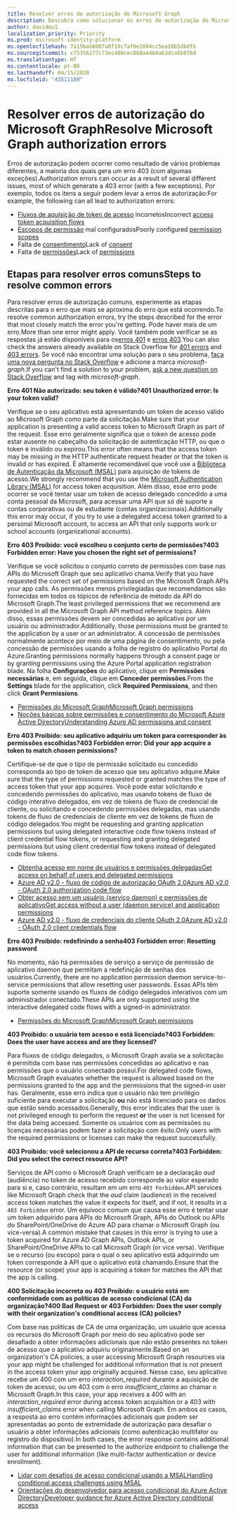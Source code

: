 ```yaml
---
title: Resolver erros de autorização do Microsoft Graph
description: Descubra como solucionar os erros de autorização do Microsoft Graph 401 e 403.
author: davidmu1
localization_priority: Priority
ms.prod: microsoft-identity-platform
ms.openlocfilehash: 7a15bab8807a8f19c7af0e2804cc5ea10b5dbdfb
ms.sourcegitcommit: c75356177c73ec480cec868a4404a63dca5b078d
ms.translationtype: HT
ms.contentlocale: pt-BR
ms.lasthandoff: 04/15/2020
ms.locfileid: "43511180"
---
```

# <a name="resolve-microsoft-graph-authorization-errors"></a><span data-ttu-id="fe66d-103">Resolver erros de autorização do Microsoft Graph</span><span class="sxs-lookup"><span data-stu-id="fe66d-103">Resolve Microsoft Graph authorization errors</span></span>

<span data-ttu-id="fe66d-104">Erros de autorização podem ocorrer como resultado de vários problemas diferentes, a maioria dos quais gera um erro 403 (com algumas exceções).</span><span class="sxs-lookup"><span data-stu-id="fe66d-104">Authorization errors can occur as a result of several different issues, most of which generate a 403 error (with a few exceptions).</span></span> <span data-ttu-id="fe66d-105">Por exemplo, todos os itens a seguir podem levar a erros de autorização:</span><span class="sxs-lookup"><span data-stu-id="fe66d-105">For example, the following can all lead to authorization errors:</span></span>

* <span data-ttu-id="fe66d-106">[Fluxos de aquisição de token de acesso](https://docs.microsoft.com/azure/active-directory/develop/active-directory-authentication-scenarios) incorretos</span><span class="sxs-lookup"><span data-stu-id="fe66d-106">Incorrect [access token acquisition flows](https://docs.microsoft.com/azure/active-directory/develop/active-directory-authentication-scenarios)</span></span>
* <span data-ttu-id="fe66d-107">[Escopos de permissão](https://docs.microsoft.com/azure/active-directory/develop/active-directory-v2-scopes) mal configurados</span><span class="sxs-lookup"><span data-stu-id="fe66d-107">Poorly configured [permission scopes](https://docs.microsoft.com/azure/active-directory/develop/active-directory-v2-scopes)</span></span>
* <span data-ttu-id="fe66d-108">Falta de [consentimento](https://docs.microsoft.com/azure/active-directory/develop/active-directory-devhowto-multi-tenant-overview#understanding-user-and-admin-consent)</span><span class="sxs-lookup"><span data-stu-id="fe66d-108">Lack of [consent](https://docs.microsoft.com/azure/active-directory/develop/active-directory-devhowto-multi-tenant-overview#understanding-user-and-admin-consent)</span></span>
* <span data-ttu-id="fe66d-109">Falta de [permissões](https://docs.microsoft.com/azure/active-directory/develop/v2-permissions-and-consent)</span><span class="sxs-lookup"><span data-stu-id="fe66d-109">Lack of [permissions](https://docs.microsoft.com/azure/active-directory/develop/v2-permissions-and-consent)</span></span>

## <a name="steps-to-resolve-common-errors"></a><span data-ttu-id="fe66d-110">Etapas para resolver erros comuns</span><span class="sxs-lookup"><span data-stu-id="fe66d-110">Steps to resolve common errors</span></span>

<span data-ttu-id="fe66d-111">Para resolver erros de autorização comuns, experimente as etapas descritas para o erro que mais se aproxima do erro que está ocorrendo.</span><span class="sxs-lookup"><span data-stu-id="fe66d-111">To resolve common authorization errors, try the steps described for the error that most closely match the error you're getting.</span></span> <span data-ttu-id="fe66d-112">Pode haver mais de um erro.</span><span class="sxs-lookup"><span data-stu-id="fe66d-112">More than one error might apply.</span></span> <span data-ttu-id="fe66d-113">Você também pode verificar se as respostas já estão disponíveis para os[erros 401](https://stackoverflow.com/search?q=%5Bmicrosoft-graph%5D+401+isanswered%3Ayes+views%3A50) e [erros 403](https://stackoverflow.com/search?q=%5Bmicrosoft-graph%5D+403+isanswered%3Ayes+views%3A50).</span><span class="sxs-lookup"><span data-stu-id="fe66d-113">You can also check the answers already available on Stack Overflow for [401 errors](https://stackoverflow.com/search?q=%5Bmicrosoft-graph%5D+401+isanswered%3Ayes+views%3A50) and [403 errors](https://stackoverflow.com/search?q=%5Bmicrosoft-graph%5D+403+isanswered%3Ayes+views%3A50).</span></span> <span data-ttu-id="fe66d-114">Se você não encontrar uma solução para o seu problema, [faça uma nova pergunta no Stack Overflow](https://stackoverflow.com/questions/ask) e adicione a marca *microsoft-graph*.</span><span class="sxs-lookup"><span data-stu-id="fe66d-114">If you can't find a solution to your problem, [ask a new question on Stack Overflow](https://stackoverflow.com/questions/ask) and tag with *microsoft-graph*.</span></span>

<span data-ttu-id="fe66d-115">**Erro 401 Não autorizado: seu token é válido?**</span><span class="sxs-lookup"><span data-stu-id="fe66d-115">**401 Unauthorized error: Is your token valid?**</span></span> <br>

<span data-ttu-id="fe66d-116">Verifique se o seu aplicativo está apresentando um token de acesso válido ao Microsoft Graph como parte da solicitação.</span><span class="sxs-lookup"><span data-stu-id="fe66d-116">Make sure that your application is presenting a valid access token to Microsoft Graph as part of the request.</span></span> <span data-ttu-id="fe66d-117">Esse erro geralmente significa que o token de acesso pode estar ausente no cabeçalho da solicitação de autenticação HTTP, ou que o token é inválido ou expirou.</span><span class="sxs-lookup"><span data-stu-id="fe66d-117">This error often means that the access token may be missing in the HTTP authenticate request header or that the token is invalid or has expired.</span></span> <span data-ttu-id="fe66d-118">É altamente recomendável que você use a [Biblioteca de Autenticação da Microsoft (MSAL)](https://docs.microsoft.com/azure/active-directory/develop/msal-overview) para aquisição de tokens de acesso.</span><span class="sxs-lookup"><span data-stu-id="fe66d-118">We strongly recommend that you use the [Microsoft Authentication Library (MSAL)](https://docs.microsoft.com/azure/active-directory/develop/msal-overview) for access token acquisition.</span></span> <span data-ttu-id="fe66d-119">Além disso, esse erro pode ocorrer se você tentar usar um token de acesso delegado concedido a uma conta pessoal da Microsoft, para acessar uma API que só dê suporte a contas corporativas ou de estudante (contas organizacionais).</span><span class="sxs-lookup"><span data-stu-id="fe66d-119">Additionally this error may occur, if you try to use a delegated access token granted to a personal Microsoft account, to access an API that only supports work or school accounts (organizational accounts).</span></span> 

<span data-ttu-id="fe66d-120">**Erro 403 Proibido: você escolheu o conjunto certo de permissões?**</span><span class="sxs-lookup"><span data-stu-id="fe66d-120">**403 Forbidden error: Have you chosen the right set of permissions?**</span></span><br>

<span data-ttu-id="fe66d-121">Verifique se você solicitou o conjunto correto de permissões com base nas APIs do Microsoft Graph que seu aplicativo chama.</span><span class="sxs-lookup"><span data-stu-id="fe66d-121">Verify that you have requested the correct set of permissions based on the Microsoft Graph APIs your app calls.</span></span> <span data-ttu-id="fe66d-122">As permissões menos privilegiadas que recomendamos são fornecidas em todos os tópicos de referência de método da API do Microsoft Graph.</span><span class="sxs-lookup"><span data-stu-id="fe66d-122">The least privileged permissions that we recommend are provided in all the Microsoft Graph API method reference topics.</span></span> <span data-ttu-id="fe66d-123">Além disso, essas permissões devem ser concedidas ao aplicativo por um usuário ou administrador.</span><span class="sxs-lookup"><span data-stu-id="fe66d-123">Additionally, those permissions must be granted to the application by a user or an administrator.</span></span> <span data-ttu-id="fe66d-124">A concessão de permissões normalmente acontece por meio de uma página de consentimento, ou pela concessão de permissões usando a folha de registro do aplicativo Portal do Azure.</span><span class="sxs-lookup"><span data-stu-id="fe66d-124">Granting permissions normally happens through a consent page or by granting permissions using the Azure Portal application registration blade.</span></span> <span data-ttu-id="fe66d-125">Na folha **Configurações** do aplicativo, clique em **Permissões necessárias** e, em seguida, clique em **Conceder permissões**.</span><span class="sxs-lookup"><span data-stu-id="fe66d-125">From the **Settings** blade for the application, click **Required Permissions**, and then click **Grant Permissions**.</span></span> <br>

* [<span data-ttu-id="fe66d-126">Permissões do Microsoft Graph</span><span class="sxs-lookup"><span data-stu-id="fe66d-126">Microsoft Graph permissions</span></span>](https://docs.microsoft.com/graph/permissions-reference) <br>
* [<span data-ttu-id="fe66d-127">Noções básicas sobre permissões e consentimento do Microsoft Azure Active Directory</span><span class="sxs-lookup"><span data-stu-id="fe66d-127">Understanding Azure AD permissions and consent</span></span>](https://docs.microsoft.com/azure/active-directory/develop/v2-permissions-and-consent) <br>

<span data-ttu-id="fe66d-128">**Erro 403 Proibido: seu aplicativo adquiriu um token para corresponder às permissões escolhidas?**</span><span class="sxs-lookup"><span data-stu-id="fe66d-128">**403 Forbidden error: Did your app acquire a token to match chosen permissions?**</span></span> <br>

<span data-ttu-id="fe66d-129">Certifique-se de que o tipo de permissão solicitado ou concedido corresponda ao tipo de token de acesso que seu aplicativo adquire.</span><span class="sxs-lookup"><span data-stu-id="fe66d-129">Make sure that the type of permissions requested or granted matches the type of access token that your app acquires.</span></span> <span data-ttu-id="fe66d-130">Você pode estar solicitando e concedendo permissões do aplicativo, mas usando tokens de fluxo de código interativo delegados, em vez de tokens de fluxo de credencial de cliente, ou solicitando e concedendo permissões delegadas, mas usando tokens de fluxo de credenciais de cliente em vez de tokens de fluxo de código delegados.</span><span class="sxs-lookup"><span data-stu-id="fe66d-130">You might be requesting and granting application permissions but using delegated interactive code flow tokens instead of client credential flow tokens, or requesting and granting delegated permissions but using client credential flow tokens instead of delegated code flow tokens.</span></span> <br>
* [<span data-ttu-id="fe66d-131">Obtenha acesso em nome de usuários e permissões delegadas</span><span class="sxs-lookup"><span data-stu-id="fe66d-131">Get access on behalf of users and delegated permissions</span></span>](https://docs.microsoft.com/graph/auth_v2_user) 
* [<span data-ttu-id="fe66d-132">Azure AD v2.0 - fluxo de código de autorização OAuth 2.0</span><span class="sxs-lookup"><span data-stu-id="fe66d-132">Azure AD v2.0 - OAuth 2.0 authorization code flow</span></span>](https://docs.microsoft.com/azure/active-directory/develop/v2-oauth2-auth-code-flow)
* [<span data-ttu-id="fe66d-133">Obter acesso sem um usuário (serviço daemon) e permissões de aplicativo</span><span class="sxs-lookup"><span data-stu-id="fe66d-133">Get access without a user (daemon service) and application permissions</span></span>](https://docs.microsoft.com/graph/auth_v2_service)
* [<span data-ttu-id="fe66d-134">Azure AD v2.0 - fluxo de credenciais do cliente OAuth 2.0</span><span class="sxs-lookup"><span data-stu-id="fe66d-134">Azure AD v2.0 - OAuth 2.0 client credentials flow</span></span>](https://docs.microsoft.com/azure/active-directory/develop/v2-oauth2-client-creds-grant-flow)

<span data-ttu-id="fe66d-135">**Erro 403 Proibido: redefinindo a senha**</span><span class="sxs-lookup"><span data-stu-id="fe66d-135">**403 Forbidden error: Resetting password**</span></span> <br>

<span data-ttu-id="fe66d-136">No momento, não há permissões de serviço a serviço de permissão de aplicativo daemon que permitam a redefinição de senhas dos usuários.</span><span class="sxs-lookup"><span data-stu-id="fe66d-136">Currently, there are no application permission daemon service-to-service permissions that allow resetting user passwords.</span></span> <span data-ttu-id="fe66d-137">Essas APIs têm suporte somente usando os fluxos de código delegados interativos com um administrador conectado.</span><span class="sxs-lookup"><span data-stu-id="fe66d-137">These APIs are only supported using the interactive delegated code flows with a signed-in administrator.</span></span>

* [<span data-ttu-id="fe66d-138">Permissões do Microsoft Graph</span><span class="sxs-lookup"><span data-stu-id="fe66d-138">Microsoft Graph permissions</span></span>](https://docs.microsoft.com/graph/permissions-reference) <br>

<span data-ttu-id="fe66d-139">**403 Proibido: o usuário tem acesso e está licenciado?**</span><span class="sxs-lookup"><span data-stu-id="fe66d-139">**403 Forbidden: Does the user have access and are they licensed?**</span></span> <br>

<span data-ttu-id="fe66d-140">Para fluxos de código delegados, o Microsoft Graph avalia se a solicitação é permitida com base nas permissões concedidas ao aplicativo e nas permissões que o usuário conectado possui.</span><span class="sxs-lookup"><span data-stu-id="fe66d-140">For delegated code flows, Microsoft Graph evaluates whether the request is allowed based on the permissions granted to the app and the permissions that the signed-in user has.</span></span> <span data-ttu-id="fe66d-141">Geralmente, esse erro indica que o usuário não tem privilégio suficiente para executar a solicitação **ou** não está licenciado para os dados que estão sendo acessados.</span><span class="sxs-lookup"><span data-stu-id="fe66d-141">Generally, this error indicates that the user is not privileged enough to perform the request **or** the user is not licensed for the data being accessed.</span></span> <span data-ttu-id="fe66d-142">Somente os usuários com as permissões ou licenças necessárias podem fazer a solicitação com êxito.</span><span class="sxs-lookup"><span data-stu-id="fe66d-142">Only users with the required permissions or licenses can make the request successfully.</span></span>

<span data-ttu-id="fe66d-143">**403 Proibido: você selecionou a API de recurso correta?**</span><span class="sxs-lookup"><span data-stu-id="fe66d-143">**403 Forbidden: Did you select the correct resource API?**</span></span> <br>

<span data-ttu-id="fe66d-144">Serviços de API como o Microsoft Graph verificam se a declaração *aud* (audiência) no token de acesso recebido corresponde ao valor esperado para si e, caso contrário, resultam em um erro `403 Forbidden`.</span><span class="sxs-lookup"><span data-stu-id="fe66d-144">API services like Microsoft Graph check that the *aud* claim (audience) in the received access token matches the value it expects for itself, and if not, it results in a `403 Forbidden` error.</span></span> <span data-ttu-id="fe66d-145">Um equívoco comum que causa esse erro é tentar usar um token adquirido para APIs do Microsoft Graph, APIs do Outlook ou APIs do SharePoint/OneDrive do Azure AD para chamar o Microsoft Graph (ou vice-versa).</span><span class="sxs-lookup"><span data-stu-id="fe66d-145">A common mistake that causes in this error is trying to use a token acquired for Azure AD Graph APIs, Outlook APIs, or SharePoint/OneDrive APIs to call Microsoft Graph (or vice versa).</span></span> <span data-ttu-id="fe66d-146">Verifique se o recurso (ou escopo) para o qual o seu aplicativo está adquirindo um token corresponde à API que o aplicativo está chamando.</span><span class="sxs-lookup"><span data-stu-id="fe66d-146">Ensure that the resource (or scope) your app is acquiring a token for matches the API that the app is calling.</span></span>

<span data-ttu-id="fe66d-147">**400 Solicitação incorreta ou 403 Proibido: o usuário está em conformidade com as políticas de acesso condicional (CA) da organização?**</span><span class="sxs-lookup"><span data-stu-id="fe66d-147">**400 Bad Request or 403 Forbidden: Does the user comply with their organization's conditional access (CA) policies?**</span></span><br>

<span data-ttu-id="fe66d-148">Com base nas políticas de CA de uma organização, um usuário que acessa os recursos do Microsoft Graph por meio do seu aplicativo pode ser desafiado a obter informações adicionais que não estão presentes no token de acesso que o aplicativo adquiriu originalmente.</span><span class="sxs-lookup"><span data-stu-id="fe66d-148">Based on an organization's CA policies, a user accessing Microsoft Graph resources via your app might be challenged for additional information that is not present in the access token your app originally acquired.</span></span> <span data-ttu-id="fe66d-149">Nesse caso, seu aplicativo recebe um 400 com um erro *interaction_required* durante a aquisição de token de acesso, ou um 403 com o erro *insufficient_claims* ao chamar o Microsoft Graph.</span><span class="sxs-lookup"><span data-stu-id="fe66d-149">In this case, your app receives a 400 with an *interaction_required* error during access token acquisition or a 403 with *insufficient_claims* error when calling Microsoft Graph.</span></span> <span data-ttu-id="fe66d-150">Em ambos os casos, a resposta ao erro contém informações adicionais que podem ser apresentadas ao ponto de extremidade de autorização para desafiar o usuário a obter informações adicionais (como autenticação multifator ou registro do dispositivo).</span><span class="sxs-lookup"><span data-stu-id="fe66d-150">In both cases, the error response contains additional information that can be presented to the authorize endpoint to challenge the user for additional information (like multi-factor authentication or device enrollment).</span></span>

* [<span data-ttu-id="fe66d-151">Lidar com desafios de acesso condicional usando a MSAL</span><span class="sxs-lookup"><span data-stu-id="fe66d-151">Handling conditional access challenges using MSAL</span></span>](https://docs.microsoft.com/azure/active-directory/develop/msal-handling-exceptions#conditional-access-and-claims-challenges)
* [<span data-ttu-id="fe66d-152">Orientações do desenvolvedor para acesso condicional do Azure Active Directory</span><span class="sxs-lookup"><span data-stu-id="fe66d-152">Developer guidance for Azure Active Directory conditional access</span></span>](https://docs.microsoft.com/azure/active-directory/develop/conditional-access-dev-guide)
